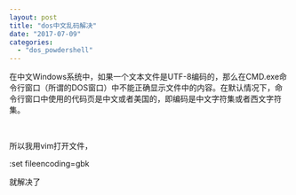 ```yaml
---
layout: post
title: "dos中文乱码解决"
date: "2017-07-09"
categories: 
  - "dos_powdershell"
---
```


在中文Windows系统中，如果一个文本文件是UTF-8编码的，那么在CMD.exe命令行窗口（所谓的DOS窗口）中不能正确显示文件中的内容。在默认情况下，命令行窗口中使用的代码页是中文或者美国的，即编码是中文字符集或者西文字符集。

 

所以我用vim打开文件，

:set fileencoding=gbk

就解决了

